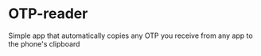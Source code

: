 # OTP-reader
Simple app that automatically copies any OTP you receive from any app to the phone's clipboard
